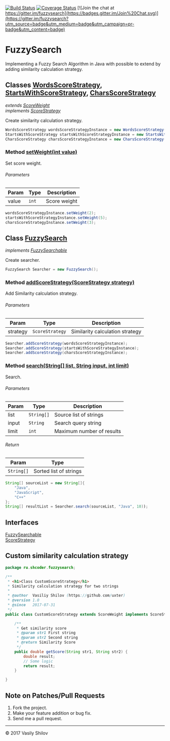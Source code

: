 [![Build Status](https://travis-ci.org/uxter/fuzzysearch.svg?branch=master)](https://travis-ci.org/uxter/fuzzysearch)
[![Coverage Status](https://codecov.io/gh/uxter/fuzzysearch/branch/master/graph/badge.svg)](https://codecov.io/gh/uxter/fuzzysearch)
[![Join the chat at https://gitter.im/fuzzysearch](https://badges.gitter.im/Join%20Chat.svg)](https://gitter.im/fuzzysearch?utm_source=badge&utm_medium=badge&utm_campaign=pr-badge&utm_content=badge)

# FuzzySearch
Implementing a Fuzzy Search Algorithm in Java with possible to extend by adding similarity calculation strategy.

## Classes [WordsScoreStrategy](https://github.com/uxter/fuzzysearch/blob/master/src/main/java/ru/shcoder/fuzzysearch/WordsScoreStrategy.java), [StartsWithScoreStrategy](https://github.com/uxter/fuzzysearch/blob/master/src/main/java/ru/shcoder/fuzzysearch/StartsWithScoreStrategy.java), [CharsScoreStrategy](https://github.com/uxter/fuzzysearch/blob/master/src/main/java/ru/shcoder/fuzzysearch/CharsScoreStrategy.java)
*extends [ScoreWeight](https://github.com/uxter/fuzzysearch/blob/master/src/main/java/ru/shcoder/fuzzysearch/ScoreWeight.java)*    
*implements [ScoreStrategy](https://github.com/uxter/fuzzysearch/blob/master/src/main/java/ru/shcoder/fuzzysearch/ScoreStrategy.java)*

Create similarity calculation strategy.
``` java
WordsScoreStrategy wordsScoreStrategyInstance = new WordsScoreStrategy();
StartsWithScoreStrategy startsWithScoreStrategyInstance = new StartsWithScoreStrategy();
CharsScoreStrategy charsScoreStrategyInstance = new CharsScoreStrategy();
```

### Method [setWeight(int value)](https://github.com/uxter/fuzzysearch/blob/master/src/main/java/ru/shcoder/fuzzysearch/ScoreWeight.java#L22)
Set score weight.

###### Parameters

| Param | Type | Description |
| --- | --- | --- |
| value | <code>int</code> | Score weight |

``` java
wordsScoreStrategyInstance.setWeight(2);
startsWithScoreStrategyInstance.setWeight(5);
charsScoreStrategyInstance.setWeight(3);
```

## Class [FuzzySearch](https://github.com/uxter/fuzzysearch/blob/master/src/main/java/ru/shcoder/fuzzysearch/FuzzySearch.java)
*implements [FuzzySearchable](https://github.com/uxter/fuzzysearch/blob/master/src/main/java/ru/shcoder/fuzzysearch/FuzzySearchable.java)*

Create searcher.
``` java
FuzzySearch Searcher = new FuzzySearch();
```

### Method [addScoreStrategy(ScoreStrategy strategy)](https://github.com/uxter/fuzzysearch/blob/master/src/main/java/ru/shcoder/fuzzysearch/FuzzySearch.java#L23)
Add Similarity calculation strategy.

###### Parameters

| Param | Type | Description |
| --- | --- | --- |
| strategy | <code>ScoreStrategy</code> | Similarity calculation strategy |

``` java
Searcher.addScoreStrategy(wordsScoreStrategyInstance);
Searcher.addScoreStrategy(startsWithScoreStrategyInstance);
Searcher.addScoreStrategy(charsScoreStrategyInstance);
```

### Method [search(String[] list, String input, int limit)](https://github.com/uxter/fuzzysearch/blob/master/src/main/java/ru/shcoder/fuzzysearch/FuzzySearch.java#L23)
Search.

###### Parameters

| Param | Type | Description |
| --- | --- | --- |
| list | <code>String[]</code> | Source list of strings |
| input | <code>String</code> | Search query string |
| limit | <code>int</code> | Maximum number of results |

###### Return

| Param | Type |
| --- | --- |
| <code>String[]</code> | Sorted list of strings |

``` java
String[] sourceList = new String[]{
    "Java",
    "JavaScript",
    "C++"
};
String[] resultList = Searcher.search(sourceList, "Java", 10));
```

## Interfaces

<dl>
<dt><a href="https://github.com/uxter/fuzzysearch/blob/master/src/main/java/ru/shcoder/fuzzysearch/FuzzySearchable.java">FuzzySearchable</a></dt>
<dd></dd>
<dt><a href="https://github.com/uxter/fuzzysearch/blob/master/src/main/java/ru/shcoder/fuzzysearch/ScoreStrategy.java">ScoreStrategy</a></dt>
<dd></dd>
</dl>

## Custom similarity calculation strategy

``` java
package ru.shcoder.fuzzysearch;

/**
 * <h1>Class CustomScoreStrategy</h1>
 * Similarity calculation strategy for two strings
 *
 * @author  Vasiliy Shilov (https://github.com/uxter)
 * @version 1.0
 * @since   2017-07-31
 */
public class CustomScoreStrategy extends ScoreWeight implements ScoreStrategy {

    /**
     * Get similarity score
     * @param str1 First string
     * @param str2 Second string
     * @return Similarity Score
     */
    public double getScore(String str1, String str2) {
        double result;
        // Some logic
        return result;
    }

}
```

## Note on Patches/Pull Requests

1. Fork the project.
2. Make your feature addition or bug fix.
3. Send me a pull request.

* * *

&copy; 2017 Vasily Shilov
